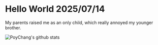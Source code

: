 # Hello World 2025/07/14

My parents raised me as an only child, which really annoyed my younger brother.

![PoyChang's github stats](https://github-readme-stats.vercel.app/api?username=poychang&show_icons=true&theme=dracula)

